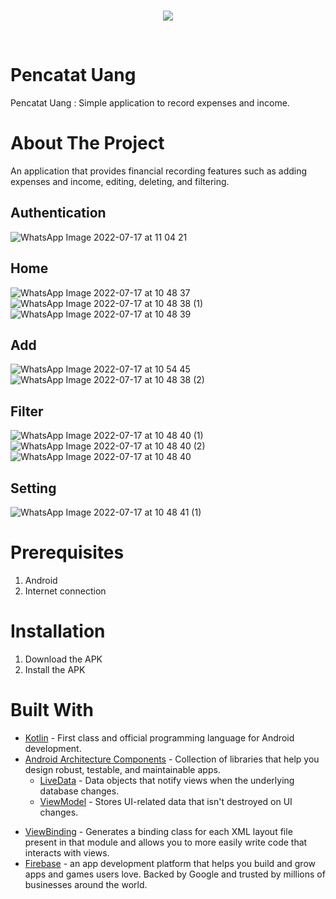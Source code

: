<br />
<p align="center">
  <a href="#">
    <img src="https://user-images.githubusercontent.com/64635497/179383549-5726e3d3-1f29-4483-8e50-07dde79c8704.png">
  </a>
</p>
<br>


# Pencatat Uang
Pencatat Uang : Simple application to record expenses and income.

# About The Project
An application that provides financial recording features such as adding expenses and income, editing, deleting, and filtering.

## Authentication
![WhatsApp Image 2022-07-17 at 11 04 21](https://user-images.githubusercontent.com/64635497/179383507-83a949e0-c8bb-4e52-9712-b7bb539fa9b1.jpeg)

## Home
![WhatsApp Image 2022-07-17 at 10 48 37](https://user-images.githubusercontent.com/64635497/179383208-5eb945c2-e150-42cb-a86c-d1e412976340.jpeg)
![WhatsApp Image 2022-07-17 at 10 48 38 (1)](https://user-images.githubusercontent.com/64635497/179383264-5b3936a0-d682-4252-9cbf-43da836967e7.jpeg)
![WhatsApp Image 2022-07-17 at 10 48 39](https://user-images.githubusercontent.com/64635497/179383270-ed5d395d-e321-468d-95e8-d5dfb3175298.jpeg)

## Add 
![WhatsApp Image 2022-07-17 at 10 54 45](https://user-images.githubusercontent.com/64635497/179383247-a09a8ca5-12e1-443e-9573-62be51945fe1.jpeg)
![WhatsApp Image 2022-07-17 at 10 48 38 (2)](https://user-images.githubusercontent.com/64635497/179383276-c56ef6f5-d728-47b8-b174-91af5f53af91.jpeg)

## Filter
![WhatsApp Image 2022-07-17 at 10 48 40 (1)](https://user-images.githubusercontent.com/64635497/179383307-5faddd4d-e9b6-4686-94d9-1eff1a4bfb5c.jpeg)
![WhatsApp Image 2022-07-17 at 10 48 40 (2)](https://user-images.githubusercontent.com/64635497/179383308-b8810e88-e250-44e1-b588-552dcc13797a.jpeg)
![WhatsApp Image 2022-07-17 at 10 48 40](https://user-images.githubusercontent.com/64635497/179383310-0e806537-f198-47b5-a05e-171854429b18.jpeg)

## Setting
![WhatsApp Image 2022-07-17 at 10 48 41 (1)](https://user-images.githubusercontent.com/64635497/179383319-47fe833d-7daf-49ae-8521-13be0efa6989.jpeg)

# Prerequisites
1. Android 
2. Internet connection
  
# Installation
1. Download the APK 
2. Install the APK

# Built With
- [Kotlin](https://kotlinlang.org/) - First class and official programming language for Android development.
- [Android Architecture Components](https://developer.android.com/topic/libraries/architecture) - Collection of libraries that help you design robust, testable, and maintainable apps.
  - [LiveData](https://developer.android.com/topic/libraries/architecture/livedata) - Data objects that notify views when the underlying database changes.
  - [ViewModel](https://developer.android.com/topic/libraries/architecture/viewmodel) - Stores UI-related data that isn't destroyed on UI changes.
<!--   - [Room](https://developer.android.com/jetpack/androidx/releases/room) - The Room persistence library provides an abstraction layer over SQLite to allow for more robust database access while harnessing the full power of SQLite.  -->
  - [ViewBinding](https://developer.android.com/topic/libraries/view-binding) - Generates a binding class for each XML layout file present in that module and allows you to more easily write code that interacts with views.
- [Firebase](https://firebase.google.com/) - an app development platform that helps you build and grow apps and games users love. Backed by Google and trusted by millions of businesses around the world.
